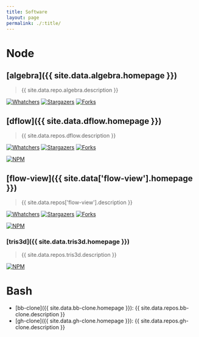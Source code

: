 ```yaml
---
title: Software
layout: page
permalink: ./:title/
---
```


# Node

## [algebra]({{ site.data.algebra.homepage }})

> {{ site.data.repo.algebra.description }}

[![Whatchers](http://g14n.info/svg/github/watchers/algebra.svg)](https://github.com/fibo/algebra/watchers) [![Stargazers](http://g14n.info/svg/github/stars/algebra.svg)](https://github.com/fibo/algebra/stargazers) [![Forks](http://g14n.info/svg/github/forks/algebra.svg)](https://github.com/fibo/algebra/network/members)

## [dflow]({{ site.data.dflow.homepage }})

> {{ site.data.repos.dflow.description }}

[![Whatchers](http://g14n.info/svg/github/watchers/dflow.svg)](https://github.com/fibo/dflow/watchers) [![Stargazers](http://g14n.info/svg/github/stars/dflow.svg)](https://github.com/fibo/dflow/stargazers) [![Forks](http://g14n.info/svg/github/forks/dflow.svg)](https://github.com/fibo/dflow/network/members)

[![NPM](https://nodei.co/npm-dl/dflow.png)](https://nodei.co/npm-dl/dflow/)

## [flow-view]({{ site.data['flow-view'].homepage }})

> {{ site.data.repos['flow-view'].description }}

[![Whatchers](http://g14n.info/svg/github/watchers/flow-view.svg)](https://github.com/fibo/flow-view/watchers) [![Stargazers](http://g14n.info/svg/github/stars/flow-view.svg)](https://github.com/fibo/flow-view/stargazers) [![Forks](http://g14n.info/svg/github/forks/flow-view.svg)](https://github.com/fibo/flow-view/network/members)

[![NPM](https://nodei.co/npm-dl/flow-view.png)](https://nodei.co/npm-dl/flow-view/)

### [tris3d]({{ site.data.tris3d.homepage }})

> {{ site.data.repos.tris3d.description }}

[![NPM](https://nodei.co/npm-dl/tris3d.png)](https://nodei.co/npm-dl/tris3d/)

# Bash

* [bb-clone]({{ site.data.bb-clone.homepage }}): {{ site.data.repos.bb-clone.description }}
* [gh-clone]({{ site.data.gh-clone.homepage }}): {{ site.data.repos.gh-clone.description }}

